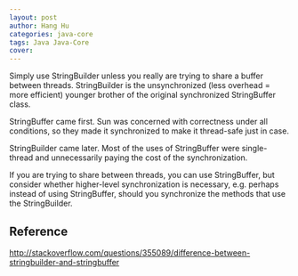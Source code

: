 ```yaml
---
layout: post
author: Hang Hu
categories: java-core
tags: Java Java-Core 
cover: 
---
```


Simply use StringBuilder unless you really are trying to share a buffer between threads. StringBuilder is the unsynchronized (less overhead = more efficient) younger brother of the original synchronized StringBuffer class.

StringBuffer came first. Sun was concerned with correctness under all conditions, so they made it synchronized to make it thread-safe just in case.

StringBuilder came later. Most of the uses of StringBuffer were single-thread and unnecessarily paying the cost of the synchronization.

If you are trying to share between threads, you can use StringBuffer, but consider whether higher-level synchronization is necessary, e.g. perhaps instead of using StringBuffer, should you synchronize the methods that use the StringBuilder.

## Reference

http://stackoverflow.com/questions/355089/difference-between-stringbuilder-and-stringbuffer
